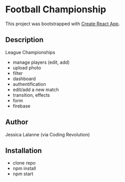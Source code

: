 # Football Championship
This project was bootstrapped with [Create React App](https://github.com/facebookincubator/create-react-app).

## Description
League Championships
- manage players (edit, add)
- upload photo
- filter
- dashboard
- authentification
- edit/add a new match
- transition, effects
- form
- firebase 

## Author
Jessica Lalanne (via Coding Revolution)

## Installation
- clone repo
- npm install
- npm start

